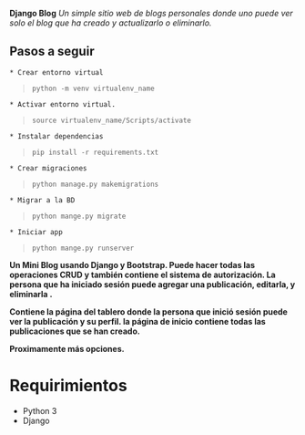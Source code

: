 **Django Blog**
*Un simple sitio web de blogs personales donde uno puede ver solo el blog que ha creado y actualizarlo o eliminarlo.*

## Pasos a seguir
    * Crear entorno virtual 
 > `python -m venv virtualenv_name`

    * Activar entorno virtual.
> `source virtualenv_name/Scripts/activate`

    * Instalar dependencias
> `pip install -r requirements.txt`

    * Crear migraciones
   > `python manage.py makemigrations`

    * Migrar a la BD
   > `python mange.py migrate`

    * Iniciar app
   > `python mange.py runserver`


**Un Mini Blog usando Django y Bootstrap. Puede hacer todas las operaciones CRUD y también contiene el sistema de autorización. La persona que ha iniciado sesión puede agregar una publicación, editarla, y eliminarla .**

**Contiene la página del tablero donde la persona que inició sesión puede ver la publicación y su perfil. la página de inicio contiene todas las publicaciones que se han creado.**

**Proximamente más opciones.**




# **Requirimientos**
* Python 3
* Django 



